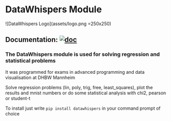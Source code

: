# DataWhispers Module

![DataWhispers Logo](assets/logo.png =250x250)

## Documentation: [![doc](https://img.shields.io/badge/Made%20with-Sphinx-1f425f.svg)](https://germanpaul12.github.io/datawhispers/)

### The **DataWhispers** module is used for solving regression and statistical problems

It was programmed for exams in advanced programming and data visualisation at DHBW Mannheim

Solve regression problems (lin, poly, trig, free, least_squares), plot the results and mnist numbers or do some statistical analysis with chi2, pearson or student-t

To install just write ```pip install datawhispers``` in your command prompt of choice